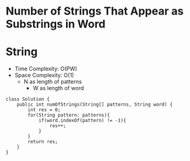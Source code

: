# Number of Strings That Appear as Substrings in Word

# String

- Time Complexity: O(PW)
- Space Complexity: O(1)
  - N as length of patterns
    - W as length of word

```
class Solution {
    public int numOfStrings(String[] patterns, String word) {
        int res = 0;
        for(String pattern: patterns){
            if(word.indexOf(pattern) != -1){
                res++;
            }
        }
        return res;
    }
}
```
